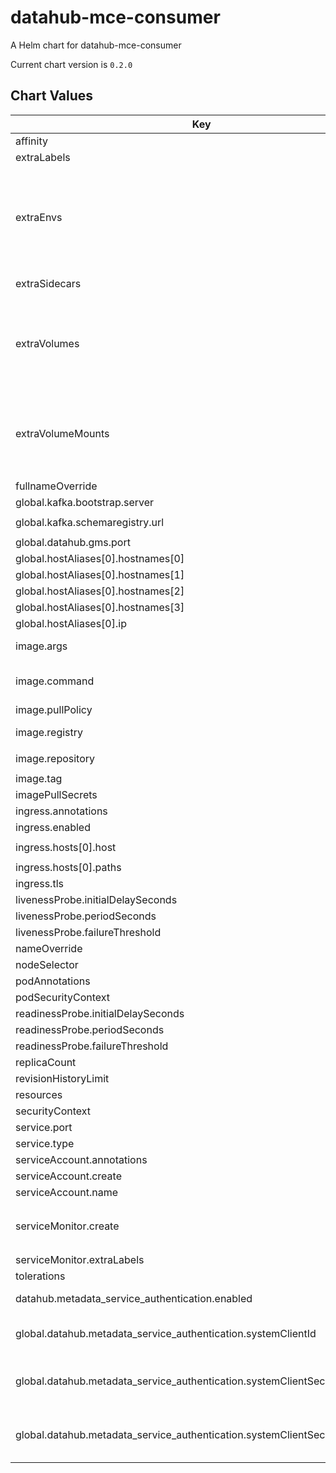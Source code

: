 datahub-mce-consumer
====================
A Helm chart for datahub-mce-consumer

Current chart version is `0.2.0`

## Chart Values

| Key                                                                         | Type                                                                                              | Default                            | Description                                                                                                                                                          |
|-----------------------------------------------------------------------------|---------------------------------------------------------------------------------------------------|------------------------------------|----------------------------------------------------------------------------------------------------------------------------------------------------------------------|
| affinity                                                                    | object                                                                                            | `{}`                               |                                                                                                                                                                      |
| extraLabels                                                                 | object                                                                                            | `{}`                               | Extra labels for deployment configuration                                                                                                                            |
| extraEnvs                                                                   | Extra [environment variables][] which will be appended to the `env:` definition for the container | `[]`                               |
| extraSidecars                                                               | list                                                                                              | `[]`                               | Add additional sidecar containers to the deployment pod(s)                                                                                                           |
| extraVolumes                                                                | Templatable string of additional `volumes` to be passed to the `tpl` function                     | ""                                 |
| extraVolumeMounts                                                           | Templatable string of additional `volumeMounts` to be passed to the `tpl` function                | ""                                 |
| fullnameOverride                                                            | string                                                                                            | `""`                               |                                                                                                                                                                      |
| global.kafka.bootstrap.server                                               | string                                                                                            | `"broker:9092"`                    |                                                                                                                                                                      |
| global.kafka.schemaregistry.url                                             | string                                                                                            | `"http://schema-registry:8081"`    |                                                                                                                                                                      |
| global.datahub.gms.port                                                     | string                                                                                            | `"8080"`                           |                                                                                                                                                                      |
| global.hostAliases[0].hostnames[0]                                          | string                                                                                            | `"broker"`                         |                                                                                                                                                                      |
| global.hostAliases[0].hostnames[1]                                          | string                                                                                            | `"mysql"`                          |                                                                                                                                                                      |
| global.hostAliases[0].hostnames[2]                                          | string                                                                                            | `"elasticsearch"`                  |                                                                                                                                                                      |
| global.hostAliases[0].hostnames[3]                                          | string                                                                                            | `"neo4j"`                          |                                                                                                                                                                      |
| global.hostAliases[0].ip                                                    | string                                                                                            | `"192.168.0.104"`                  |                                                                                                                                                                      |
| image.args                                                                  | list                                                                                              | `[]`                               | Override the image's args.  Used to configure custom startup or shutdown behavior                                                                                    |
| image.command                                                               | list                                                                                              | `[]`                               | Override the image's command.  Used to configure custom startup or shutdown behavior                                                                                 |
| image.pullPolicy                                                            | string                                                                                            | `"IfNotPresent"`                   |                                                                                                                                                                      |
| image.registry                                                              | string                                                                                            | `"docker.io"`                      | Optional configuration of image registry to be used.                                                                                                                 |
| image.repository                                                            | string                                                                                            | `"acryldata/datahub-mce-consumer"` |                                                                                                                                                                      |
| image.tag                                                                   | string                                                                                            | `"head"`                           |                                                                                                                                                                      |
| imagePullSecrets                                                            | list                                                                                              | `[]`                               |                                                                                                                                                                      |
| ingress.annotations                                                         | object                                                                                            | `{}`                               |                                                                                                                                                                      |
| ingress.enabled                                                             | bool                                                                                              | `false`                            |                                                                                                                                                                      |
| ingress.hosts[0].host                                                       | string                                                                                            | `"chart-example.local"`            |                                                                                                                                                                      |
| ingress.hosts[0].paths                                                      | list                                                                                              | `[]`                               |                                                                                                                                                                      |
| ingress.tls                                                                 | list                                                                                              | `[]`                               |                                                                                                                                                                      |
| livenessProbe.initialDelaySeconds                                           | int                                                                                               | `60`                               |                                                                                                                                                                      |
| livenessProbe.periodSeconds                                                 | int                                                                                               | `30`                               |                                                                                                                                                                      |
| livenessProbe.failureThreshold                                              | int                                                                                               | `4`                                |                                                                                                                                                                      |
| nameOverride                                                                | string                                                                                            | `""`                               |                                                                                                                                                                      |
| nodeSelector                                                                | object                                                                                            | `{}`                               |                                                                                                                                                                      |
| podAnnotations                                                              | object                                                                                            | `{}`                               |                                                                                                                                                                      |
| podSecurityContext                                                          | object                                                                                            | `{}`                               |                                                                                                                                                                      |
| readinessProbe.initialDelaySeconds                                          | int                                                                                               | `60`                               |                                                                                                                                                                      |
| readinessProbe.periodSeconds                                                | int                                                                                               | `30`                               |                                                                                                                                                                      |
| readinessProbe.failureThreshold                                             | int                                                                                               | `4`                                |                                                                                                                                                                      |
| replicaCount                                                                | int                                                                                               | `1`                                |                                                                                                                                                                      |
| revisionHistoryLimit                                                        | int                                                                                               | `10`                               |                                                                                                                                                                      |
| resources                                                                   | object                                                                                            | `{}`                               |                                                                                                                                                                      |
| securityContext                                                             | object                                                                                            | `{}`                               |                                                                                                                                                                      |
| service.port                                                                | int                                                                                               | `80`                               |                                                                                                                                                                      |
| service.type                                                                | string                                                                                            | `"ClusterIP"`                      |                                                                                                                                                                      |
| serviceAccount.annotations                                                  | object                                                                                            | `{}`                               |                                                                                                                                                                      |
| serviceAccount.create                                                       | bool                                                                                              | `true`                             |                                                                                                                                                                      |
| serviceAccount.name                                                         | string                                                                                            | `nil`                              |                                                                                                                                                                      |
| serviceMonitor.create                                                       | bool                                                                                              | `false`                            | If set true and `global.datahub.monitoring.enablePrometheus` is set `true` it will create a ServiceMonitor resource                                                  |
| serviceMonitor.extraLabels                                                  | object                                                                                            | `{}`                               |                                                                                                                                                                      |
| tolerations                                                                 | list                                                                                              | `[]`                               |                                                                                                                                                                      |
| datahub.metadata_service_authentication.enabled                             | bool                                                                                              | `true`                             | Whether Metadata Service Authentication is enabled.                                                                                                                  |
| global.datahub.metadata_service_authentication.systemClientId               | string                                                                                            | `"__datahub_system"`               | The internal system id that is used to communicate with DataHub GMS. Required if metadata_service_authentication is 'true'.                                          |
| global.datahub.metadata_service_authentication.systemClientSecret.secretRef | string                                                                                            | `nil`                              | The reference to a secret containing the internal system secret that is used to communicate with DataHub GMS. Required if metadata_service_authentication is 'true'. |
| global.datahub.metadata_service_authentication.systemClientSecret.secretKey | string                                                                                            | `nil`                              | The key of a secret containing the internal system secret that is used to communicate with DataHub GMS. Required if metadata_service_authentication is 'true'.       |

